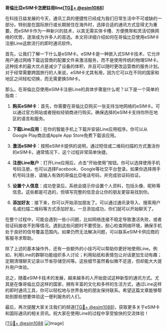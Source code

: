 **哥倫比亞eSIM卡怎麽註冊line[[TG💪+ @esim1088](https://t.me/s/esim1088)]**

在科技日益发展的今天，通讯工具的便捷性已经成为我们日常生活中不可或缺的一部分。特别是在国际旅行或长期居住在海外时，选择合适的通讯方式显得尤为重要。而eSIM卡作为一种新兴的技术，以其无需实体卡槽、方便携带和灵活切换网络的优势，逐渐成为许多人的首选。本文将详细介绍如何在哥倫比亞使用eSIM卡注册Line这款流行的即时通讯软件。

首先，让我们了解一下什么是eSIM卡。eSIM卡是一种嵌入式SIM卡技术，它允许用户通过网络下载运营商的配置文件来激活服务，而不是使用传统的物理SIM卡。这种技术的最大优点是减少了设备的体积，并且可以随时更改运营商的服务计划。对于经常需要跨国旅行的人来说，eSIM卡尤其有用，因为它可以在不同的国家和地区之间轻松切换，而无需更换SIM卡。

那么，在哥倫比亞使用eSIM卡注册Line的具体步骤是什么呢？以下是一个简单的指南：

1. **购买eSIM卡**：首先，你需要在哥倫比亞购买一张支持当地网络的eSIM卡。可以通过官方网站或者授权经销商进行购买。确保选择的eSIM卡支持你所在地区的语言和服务。

2. **下载Line应用**：在你的智能手机上下载并安装Line应用程序。你可以从Google Play商店或Apple App Store免费下载该应用。

3. **激活eSIM卡**：按照eSIM卡提供的说明，通过短信或二维码扫描的方式激活你的eSIM卡。通常情况下，这个过程非常简单快捷。

4. **注册Line账户**：打开Line应用后，点击“开始使用”按钮。你可以选择使用手机号码注册，也可以选择Facebook、Google等社交平台登录。如果你选择用手机号码注册，请输入有效的哥倫比亞电话号码，并完成验证码验证。

5. **设置个人信息**：成功登录后，系统会提示你设置个人资料，包括头像、昵称等信息。这些都是可选的，但填写完整的信息会让你的朋友更容易找到你。

6. **添加好友**：接下来，你可以开始添加朋友了。可以通过通讯录导入、搜索用户名或扫描二维码等方式添加好友。一旦添加成功，你们就可以开始聊天了。

在整个过程中，可能会遇到一些小问题，比如网络连接不稳定导致激活失败，或者验证码接收不到等情况。遇到这些问题时不要慌张，耐心检查网络环境，确保手机处于良好的信号覆盖范围内。如果仍然无法解决问题，可以联系eSIM卡供应商的客服寻求帮助。

除了上述的基本操作外，还有一些额外的小技巧可以帮助你更好地使用Line。例如，利用Line的群聊功能组织多人讨论；利用贴纸和表情包让对话更加生动有趣；定期清理聊天记录以节省存储空间等。这些细节虽然看似微不足道，但却能大大提升用户体验。

总之，随着eSIM卡技术的发展，越来越多的人开始尝试这种新型的通讯方式。尤其是在像哥倫比亞这样的国家，拥有丰富的文化和多样的生活方式，通过Line这样的即时通讯工具，你可以轻松地与世界各地的朋友保持联系。希望这篇文章能够帮助到那些想要体验这一便利服务的人们。

最后，再次提醒大家关注我们的频道[[TG💪+ @esim1088](https://t.me/s/esim1088)]，获取更多关于eSIM卡和国际通讯的相关资讯。祝大家在使用Line的过程中享受愉快的交流体验！

[[TG💪+ @esim1088](https://t.me/s/esim1088) ![Image](https://i.postimg.cc/4NQfJmqS/Snipaste-2025-05-13-00-14-12.png)]